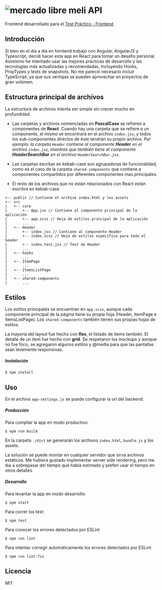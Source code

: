 # ![mercado libre](https://http2.mlstatic.com/frontend-assets/ui-navigation/5.6.1/mercadolibre/logo__large_plus.png) meli API

Frontend desarrollado para el [Test Práctico - Frontend](https://www.dropbox.com/sh/nbq7zvtqd2gb9ab/AABIy7kFj4BvLeNfbLib_Jcya?dl=0&preview=Front-End+Test+Pr%C3%A1ctico.pdf)

## Introducción

Si bien en el día a día en forntend trabajo con Angular, AngularJS y Typescript, decidí hacer esta app en React para tomar un desafío personal.
Asimismo he intentado usar las mejores prácticas de desarrollo y las tecnologías más actualizadas y recomendadas, incluyendo Hooks, PropTypes y tests de snapshots.
No me pareció necesario incluir TypeScript, ya que sus ventajas se pueden aprovechar en proyectos de gran volúmen.

## Estructura principal de archivos

La estructura de archivos intenta ser simple sin crecer mucho en profundidad.

* Las carpetas y archivos nomencladas en **PascalCase** se refieren a componentes de **React**.
Cuando hay una carpeta que se refiere a un componente, el mismo se encontrará en el archivo `index.jsx`, y todos los sub-componentes directos de éste tendrán su propio archivo.
*Por ejemplo: la carpeta `Header` contiene al componente **Header** en el archivo `index.jsx`, mientras que también tiene al componente **HeaderSearchBar** en el archivo `HeaderSearchBar.jsx`.*

* Las carpetas escritas en kebab-case son agrupadoras de funcionalidad, como es el caso de la carpeta `shared-components` que contiene a componentes compartidos por diferentes componentes mas principales.

* El resto de los archivos que no están relacionados con React están escritos en kebab-case

```
+-- public // Contiene el archivo index.html y los assets
+-- src
|   +-- core
|       +-- App.jsx // Contiene al componente principal de la aplicación
|       +-- app.scss // Hoja de estilos principal de la aplicación
|       ...
|   +-- Header
|       +-- index.jsx // Contiene al componente Header
|       +-- index.scss // Hoja de estilos específica para todo el header
|       +-- index.test.jsx // Test de Header
|       ...  
|   +-- hooks
|       ... 
|   +-- ItemPage
|       ...
|   +-- ItemsListPage
|       ...
|   +-- shared-components
|       ...
```

## Estilos

Los estilos principales se encuentran en `app.scss`, aunque cada componente principal de la página tiene su propia hoja (Header, ItemPage e ItemsListPage). Los `shared-components` también tienen sus propias hojas de estilos.

La mayoría del layout fue hecho con **flex**, el listado de items también. El detalle de un item fue hecho con **grid**.
Se respetaron los mockups y aunque no fue foco, se agregaron algunos estilos y @media para que las pantallas sean levemente responsivas. 

##### Instalación
```
$ npm install
```

## Uso
En el archivo `app-settings.js` se puede configurar la url del backend.

##### Producción
Para compilar la app en modo productivo:
```
$ npm run build
```
En la carpeta `./dist` se generarán los archivos `index.html`, `bundle.js` y los assets.

La solución se puede montar en cualquier servidor que sirva archivos estáticos.
Me hubiera gustado implementar server side rendering, pero me iba a sobrepasar del tiempo que había estimado y preferí usar el tiempo en otros detalles.

##### Desarrollo
Para levantar la app en modo desarrollo:
```
$ npm start
```
Para correr los test:
```
$ npm test
```
Para conocer los errores detectados por ESLint
```
$ npm run lint
```
Para intentar corregir automáticamente los errores detectados por ESLint
```
$ npm run lint:fix
```


Licencia
----

MIT
